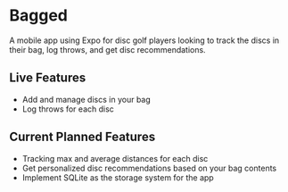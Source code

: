 # Bagged

A mobile app using Expo for disc golf players looking to track the discs in their bag, log throws, and get disc recommendations.

## Live Features

- Add and manage discs in your bag
- Log throws for each disc
  
## Current Planned Features

- Tracking max and average distances for each disc
- Get personalized disc recommendations based on your bag contents
- Implement SQLite as the storage system for the app
